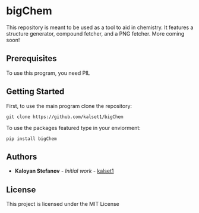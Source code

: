 # bigChem

This repository is meant to be used as a tool to aid in chemistry.
It features a structure generator, compound fetcher, and a PNG fetcher.
More coming soon!

## Prerequisites

To use this program, you need PIL

## Getting Started

First, to use the main program clone the repository: 
```
git clone https://github.com/kalset1/bigChem
```
To use the packages featured type in your enviorment:
```
pip install bigChem
```

## Authors

* **Kaloyan Stefanov** - *Initial work* - [kalset1](https://github.com/kalset1)

## License

This project is licensed under the MIT License
